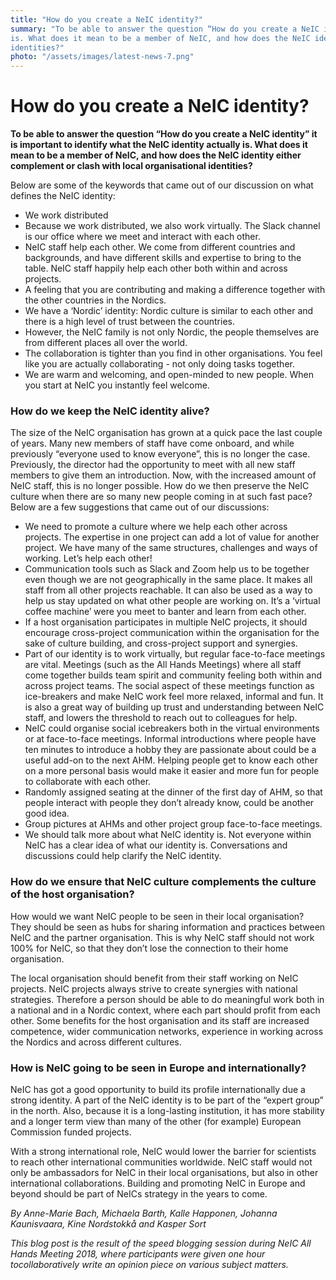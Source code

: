 ```yaml
---
title: "How do you create a NeIC identity?"
summary: "To be able to answer the question “How do you create a NeIC identity” it is important to identify what the NeIC identity actually
is. What does it mean to be a member of NeIC, and how does the NeIC identity either complement or clash with local organisational 
identities?"
photo: "/assets/images/latest-news-7.png"
---
```


How do you create a NeIC identity?
===============================

**To be able to answer the question “How do you create a NeIC identity” it is important to identify what the NeIC identity actually is.
What does it mean to be a member of NeIC, and how does the NeIC identity either complement or clash with local organisational identities?**

Below are some of the keywords that came out of our discussion on what defines the NeIC identity:

- We work distributed
- Because we work distributed, we also work virtually. The Slack channel is our office where we meet and interact with each other. 
- NeIC staff help each other. We come from different countries and backgrounds, and have different skills and expertise to bring to the table. NeIC staff happily help each other both within and across projects. 
- A feeling that you are contributing and making a difference together with the other countries in the Nordics.
- We have a ‘Nordic’ identity: Nordic culture is similar to each other and there is a high level of trust between the countries. 
- However, the NeIC family is not only Nordic, the people themselves are from different places all over the world.
- The collaboration is tighter than you find in other organisations. You feel like you are actually collaborating - not only doing tasks together. 
- We are warm and welcoming, and open-minded to new people. When you start at NeIC you instantly feel welcome. 

### How do we keep the NeIC identity alive? 

The size of the NeIC organisation has grown at a quick pace the last couple of years. Many new members of staff have come onboard, and
while previously “everyone used to know everyone”, this is no longer the case. Previously, the director had the opportunity to meet with
all new staff members to give them an introduction. Now, with the increased amount of NeIC staff, this is no longer possible. How do we 
then preserve the NeIC culture when there are so many new people coming in at such fast pace? Below are a few suggestions that came out 
of our discussions:

- We need to promote a culture where we help each other across projects. The expertise in one project can add a lot of value for another project. We have many of the same structures, challenges and ways of working. Let’s help each other!
- Communication tools such as Slack and Zoom help us to be together even though we are not geographically in the same place. It makes all staff from all other projects reachable. It can also be used as a way to help us stay updated on what other people are working on. It’s a ‘virtual coffee machine’ were you meet to banter and learn from each other. 
- If a host organisation participates in multiple NeIC projects, it should encourage cross-project communication within the organisation for the sake of culture building, and cross-project support and synergies.
- Part of our identity is to work virtually, but regular face-to-face meetings are vital. Meetings (such as the All Hands Meetings) where all staff come together builds team spirit and community feeling both within and across project teams. The social aspect of these meetings function as ice-breakers and make NeIC work feel more relaxed, informal and fun. It is also a great way of building up trust and understanding between NeIC staff, and lowers the threshold to reach out to colleagues for help. 
- NeIC could organise social icebreakers both in the virtual environments or at face-to-face meetings. Informal introductions where people have ten minutes to introduce a hobby they are passionate about could be a useful add-on to the next AHM. Helping people get to know each other on a more personal basis would make it easier and more fun for people to collaborate with each other. 
- Randomly assigned seating at the dinner of the first day of AHM, so that people interact with people they don’t already know, could be another good idea.  
- Group pictures at AHMs and other project group face-to-face meetings.
- We should talk more about what NeIC identity is. Not everyone within NeIC has a clear idea of what our identity is. Conversations and discussions could help clarify the NeIC identity. 

### How do we ensure that NeIC culture complements the culture of the host organisation?

How would we want NeIC people to be seen in their local organisation? They should be seen as hubs for sharing information and practices
between NeIC and the partner organisation. This is why NeIC staff should not work 100% for NeIC, so that they don’t lose the connection
to their home organisation. 

The local organisation should benefit from their staff working on NeIC projects. NeIC projects always strive to create synergies with
national strategies. Therefore a person should be able to do meaningful work both in a national and in a Nordic context, where each
part should profit from each other. Some benefits for the host organisation and its staff are increased competence, wider communication
networks, experience in working across the Nordics and across different cultures. 

### How is NeIC going to be seen in Europe and internationally?

NeIC has got a good opportunity to build its profile internationally due a strong identity. A part of the NeIC identity is to be part of
the “expert group” in the north. Also, because it is a long-lasting institution, it has more stability and a longer term view than many
of the other (for example) European Commission funded projects.

With a strong international role, NeIC would lower the barrier for scientists to reach other international communities worldwide. NeIC 
staff would not only be ambassadors for NeIC in their local organisations, but also in other international collaborations. Building and
promoting NeIC in Europe and beyond should be part of NeICs strategy in the years to come.

*By Anne-Marie Bach, Michaela Barth, Kalle Happonen, Johanna Kaunisvaara, Kine Nordstokkå and Kasper Sort*

*This blog post is the result of the speed blogging session during NeIC All Hands Meeting 2018, where participants were given one hour 
tocollaboratively write an opinion piece on various subject matters.*
